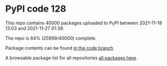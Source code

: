 # PyPI code 128

This repo contains 40000 packages uploaded to PyPI between 
2021-11-18 13:03 and 2021-11-27 01:39.

The repo is 64% (25999/40000) complete.

Package contents can be found [in the code branch](https://github.com/pypi-data/pypi-mirror-128/tree/code/packages).

A browsable package list for all repositories [all packages here](https://pypi-data.github.io/website/repositories/pypi-mirror-128).


